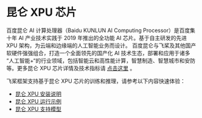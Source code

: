 
# 昆仑 XPU 芯片

百度昆仑 AI 计算处理器（Baidu KUNLUN AI Computing Processor）是百度集十年 AI 产业技术实践于 2019 年推出的全功能 AI 芯片。基于自主研发的先进 XPU 架构，为云端和边缘端的人工智能业务而设计。 百度昆仑与飞桨及其他国产软硬件强强组合，打造一个全面领先的国产化 AI 技术生态，部署和应用于诸多 “人工智能+“的行业领域，包括智能云和高性能计算，智慧制造、智慧城市和安防等。更多昆仑 XPU 芯片详情及技术指标请 [点击这里](https://cloud.baidu.com/product/kunlun.html) 。

飞桨框架支持基于昆仑 XPU 芯片的训练和推理，请参考以下内容快速体验：

- [昆仑 XPU 安装说明](../guides/hardware_support/xpu_docs/install_cn.html)
- [昆仑 XPU 运行示例](../guides/hardware_support/xpu_docs/example_cn.html)
- [昆仑 XPU 支持模型](../guides/hardware_support/xpu_docs/support_cn.html)
